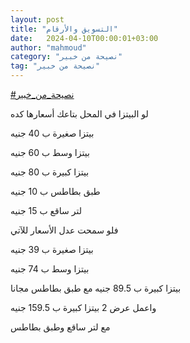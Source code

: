```yaml
---
layout: post
title: "التسويق والأرقام"
date:   2024-04-10T00:00:01+03:00
author: "mahmoud"
category: "نصيحة من خبير"
tag: "نصيحة من خبير"
---
```



[<u>\#نصيحة\_من\_خبير</u>](https://www.facebook.com/hashtag/%D9%86%D8%B5%D9%8A%D8%AD%D8%A9_%D9%85%D9%86_%D8%AE%D8%A8%D9%8A%D8%B1?__eep__=6&__cft__%5b0%5d=AZX-Lbk0bNvAUXWNooBP8LEQOoJDZ1zJSQNKBGneOWdH-Mzm4Zhk3_VYTy0x9RZu31JdxHDyQFkrnol0n4cOHE6AzL1E1ApguSppDxvm0xIVX6Bm49AlnggfeEnjXm4RTr4&__tn__=*NK-R)

لو البيتزا في المحل بتاعك أسعارها كده

بيتزا صغيرة ب 40 جنيه

بيتزا وسط ب 60 جنيه

بيتزا كبيرة ب 80 جنيه

طبق بطاطس ب 10 جنيه

لتر ساقع ب 15 جنيه

فلو سمحت عدل الأسعار للآتي

بيتزا صغيرة ب 39 جنيه

بيتزا وسط ب 74 جنيه

بيتزا كبيرة ب 89.5 جنيه مع طبق بطاطس مجانا

واعمل عرض 2 بيتزا كبيرة ب 159.5 جنيه

مع لتر ساقع وطبق بطاطس
